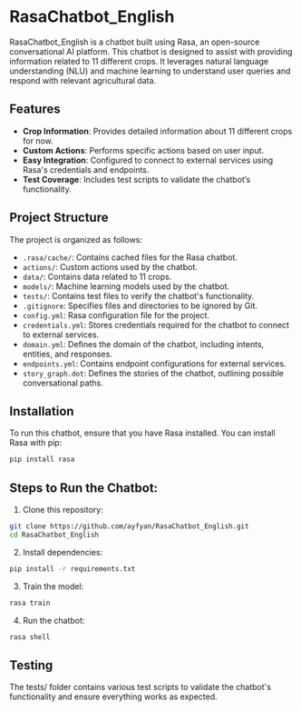 # RasaChatbot_English

RasaChatbot_English is a chatbot built using Rasa, an open-source conversational AI platform. This chatbot is designed to assist with providing information related to 11 different crops. It leverages natural language understanding (NLU) and machine learning to understand user queries and respond with relevant agricultural data.

## Features

- **Crop Information**: Provides detailed information about 11 different crops for now.
- **Custom Actions**: Performs specific actions based on user input.
- **Easy Integration**: Configured to connect to external services using Rasa's credentials and endpoints.
- **Test Coverage**: Includes test scripts to validate the chatbot’s functionality.
  
## Project Structure

The project is organized as follows:

- `.rasa/cache/`: Contains cached files for the Rasa chatbot.
- `actions/`: Custom actions used by the chatbot.
- `data/`: Contains data related to 11 crops.
- `models/`: Machine learning models used by the chatbot.
- `tests/`: Contains test files to verify the chatbot's functionality.
- `.gitignore`: Specifies files and directories to be ignored by Git.
- `config.yml`: Rasa configuration file for the project.
- `credentials.yml`: Stores credentials required for the chatbot to connect to external services.
- `domain.yml`: Defines the domain of the chatbot, including intents, entities, and responses.
- `endpoints.yml`: Contains endpoint configurations for external services.
- `story_graph.dot`: Defines the stories of the chatbot, outlining possible conversational paths.

## Installation

To run this chatbot, ensure that you have Rasa installed. You can install Rasa with pip:

```bash
pip install rasa
```
## Steps to Run the Chatbot:
1. Clone this repository:

```bash
git clone https://github.com/ayfyan/RasaChatbot_English.git
cd RasaChatbot_English
```
2. Install dependencies:
```bash
pip install -r requirements.txt
```
3. Train the model:
```bash
rasa train
```
4. Run the chatbot:
```bash
rasa shell
```

## Testing
The tests/ folder contains various test scripts to validate the chatbot's functionality and ensure everything works as expected.

